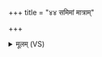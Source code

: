 +++
title = "४४ समिमां मात्राम्"

+++
<details><summary>मूलम् (VS)</summary>

समि॒मां मात्रां॑मिमीमहे॒ यथाप॑रं॒ न मासा॑तै। श॒ते श॒रत्सु॑ नो पु॒रा ॥
</details>